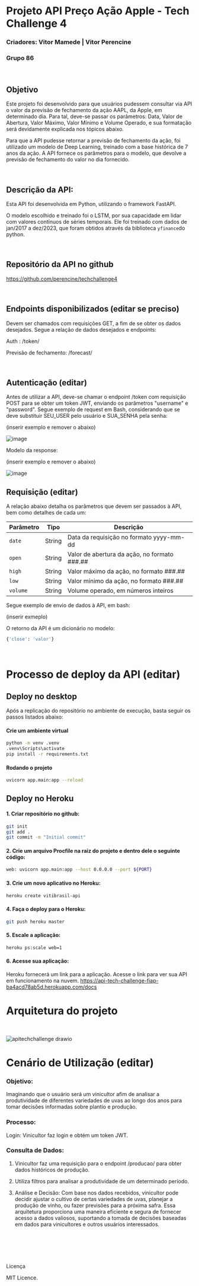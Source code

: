 # Projeto API Preço Ação Apple - Tech Challenge 4

### Criadores: Vitor Mamede | Vitor Perencine
### Grupo 86

<br/>

## Objetivo

Este projeto foi desenvolvido para que usuários pudessem consultar via API o valor da previsão de fechamento da ação AAPL, da Apple, em determinado dia. Para tal, deve-se passar os parâmetros: Data, Valor de Abertura, Valor Máximo, Valor Mínimo e Volume Operado, e sua formatação será devidamente explicada nos tópicos abaixo.

Para que a API pudesse retornar a previsão de fechamento da ação, foi utilizado um modelo de Deep Learning, treinado com a base histórica de 7 anos da ação. A API fornece os parâmetros para o modelo, que devolve a previsão de fechamento do valor no dia fornecido.

<br/>

## Descrição da API:

Esta API foi desenvolvida em Python, utilizando o framework FastAPI.

O modelo escolhido e treinado foi o LSTM, por sua capacidade em lidar com valores contínuos de séries temporais. Ele foi treinado com dados de jan/2017 a dez/2023, que foram obtidos através da biblioteca `yfinance`do python.

<br/>

## Repositório da API no github

https://github.com/perencine/techchallenge4

<br/>

## Endpoints disponibilizados (editar se preciso)
Devem ser chamados com requisições GET, a fim de se obter os dados desejados. Segue a relação de dados desejados e endpoints:

Auth : /token/

Previsão de fechamento: /forecast/

<br/>

## Autenticação (editar)

Antes de utilizar a API, deve-se chamar o endpoint /token com requisição POST para se obter um token JWT, enviando os parâmetros "username" e "password". Segue exemplo de request em Bash, considerando que se deve substituir SEU_USER pelo usuário e SUA_SENHA pela senha:

 (inserir exemplo e remover o abaixo)
 
![image](https://github.com/mamedevitor/techchallenge/assets/55901404/ce89c34b-30da-4014-980d-f0c4bc4d4f18)

Modelo da response:

 (inserir exemplo e remover o abaixo)

![image](https://github.com/mamedevitor/techchallenge/assets/55901404/1ae943b6-6dbc-47cd-a10f-7ef99e11dd01)

## Requisição (editar)

A relação abaixo detalha os parâmetros que devem ser passados à API, bem como detalhes de cada um:

| Parâmetro | Tipo | Descrição |
| --------- | ---- | --------- |
| `date` | String | Data da requisição no formato yyyy-mm-dd |
| `open` | String | Valor de abertura da ação, no formato ###.## |
| `high` | String | Valor máximo da ação, no formato ###.## |
| `low` | String | Valor mínimo da ação, no formato ###.## |
| `volume` | String | Volume operado, em números inteiros |

Segue exemplo de envio de dados à API, em bash:

(inserir exmeplo)

O retorno da API é um dicionário no modelo:
```python
{'close': 'valor'}
```
<br/>

# Processo de deploy da API (editar)

## Deploy no desktop

Após a replicação do repositório no ambiente de execução, basta seguir os passos listados abaixo:

#### Crie um ambiente virtual

```bash
python -m venv .venv
.venv\Scripts\activate
pip install -r requirements.txt
```
#### Rodando o projeto

```bash
uvicorn app.main:app --reload
```
 
## Deploy no Heroku

#### 1. Criar repositório no github:
```bash
git init
git add .
git commit -m "Initial commit"
```

#### 2. Crie um arquivo Procfile na raiz do projeto e dentro dele o seguinte código:
```bash
web: uvicorn app.main:app --host 0.0.0.0 --port ${PORT}
```

#### 3. Crie um novo aplicativo no Heroku:
```bash
heroku create vitibrasil-api
```
#### 4. Faça o deploy para o Heroku:
```bash
git push heroku master
```
#### 5. Escale a aplicação:
```bash
heroku ps:scale web=1
```

#### 6. Acesse sua aplicação:
Heroku fornecerá um link para a aplicação. Acesse o link para ver sua API em funcionamento na nuvem.
https://api-tech-challenge-fiap-ba4acd78ab5d.herokuapp.com/docs

# Arquitetura do projeto
<br/>

![apitechchallenge drawio](https://github.com/mamedevitor/techchallenge/assets/83721127/2494997e-96d8-41e2-82ab-7816b7c9cb8f)

# Cenário de Utilização (editar)


### Objetivo: 
Imaginando que o usuário será um vinicultor afim de analisar a produtividade de diferentes variedades de uvas ao longo dos anos para tomar decisões informadas sobre plantio e produção.

### Processo:

Login: Vinicultor faz login e obtém um token JWT.

### Consulta de Dados:
1. Vinicultor faz uma requisição para o endpoint /producao/ para obter dados históricos de produção.
2. Utiliza filtros para analisar a produtividade de um determinado período.

3. Análise e Decisão:
Com base nos dados recebidos, vinicultor pode decidir ajustar o cultivo de certas variedades de uvas, planejar a produção de vinho, ou fazer previsões para a próxima safra.
Essa arquitetura proporciona uma maneira eficiente e segura de fornecer acesso a dados valiosos, suportando a tomada de decisões baseadas em dados para vinicultores e outros usuários interessados.


<br/>
<br/>
<br/>
<br/>

Licença

MIT Licence.
